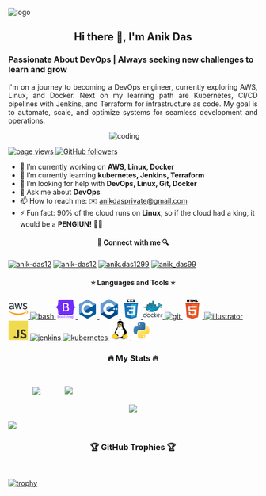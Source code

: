 ![logo](https://media.licdn.com/dms/image/v2/D5616AQEkbCmKm1raFA/profile-displaybackgroundimage-shrink_350_1400/profile-displaybackgroundimage-shrink_350_1400/0/1727414199230?e=1732752000&v=beta&t=fAkXRqk7mAXJoXbnGt3wd5xZdmFciloSE2q7zvEAHck)

<h2 align="center">Hi there 👋, I'm Anik Das</h2>

### Passionate About DevOps | Always seeking new challenges to learn and grow

<p style="text-align: justify;">I'm on a journey to becoming a DevOps engineer, currently exploring AWS, Linux, and Docker. Next on my learning path are Kubernetes, CI/CD pipelines with Jenkins, and Terraform for infrastructure as code. My goal is to automate, scale, and optimize systems for seamless development and operations.</p>



<img align = "right" alt = "coding" width="300" src = "https://raw.githubusercontent.com/TheDudeThatCode/TheDudeThatCode/master/Assets/Designer.gif"> </br>

<P align="left">
  <a href="https://github.com/MacroPower/MacroPower">
    <img src="https://komarev.com/ghpvc/?username=anik-devops11" alt="page views" />
  </a>

  <a href="https://github.com/MacroPower?tab=followers">
    <img alt="GitHub followers" src="https://img.shields.io/github/followers/anik-devops11?style=flat&logo=github">
  </a>
</p>


- 🔭 I’m currently working on **AWS, Linux, Docker**
- 🌱 I’m currently learning **kubernetes, Jenkins, Terraform**
- 🤔 I’m looking for help with **DevOps, Linux, Git, Docker** 
- 💬 Ask me about **DevOps**
- 📫 How to reach me: <span style="color: black; text-decoration: none;">✉️ anikdasprivate@gmail.com</span>
- ⚡ Fun fact: 90% of the cloud runs on **Linux**, so if the cloud had a king, it would be a **PENGIUN!** 👑🐧 

<h4 align="center">🔎 Connect with me 🔍</h4>

<a href="https://github.com/anik-devops11" target="blank"><img align="center" src="https://raw.githubusercontent.com/rahuldkjain/github-profile-readme-generator/master/src/images/icons/Social/github.svg" alt="anik-das12" height="30" width="40" /></a>
<a href="https://linkedin.com/in/anik-das12" target="blank"><img align="center" src="https://raw.githubusercontent.com/rahuldkjain/github-profile-readme-generator/master/src/images/icons/Social/linked-in-alt.svg" alt="anik-das12" height="30" width="40" /></a>
<a href="https://fb.com/anik.das1299" target="blank"><img align="center" src="https://raw.githubusercontent.com/rahuldkjain/github-profile-readme-generator/master/src/images/icons/Social/facebook.svg" alt="anik.das1299" height="30" width="40" /></a>
<a href="https://instagram.com/anik_das99" target="blank"><img align="center" src="https://raw.githubusercontent.com/rahuldkjain/github-profile-readme-generator/master/src/images/icons/Social/instagram.svg" alt="anik_das99" height="30" width="40" /></a> 

<h4 align="center">⭐ Languages and Tools ⭐</h4>

<p align="left"> <a href="https://aws.amazon.com" target="_blank" rel="noreferrer"> <img src="https://raw.githubusercontent.com/devicons/devicon/master/icons/amazonwebservices/amazonwebservices-original-wordmark.svg" alt="aws" width="40" height="40"/> </a> <a href="https://www.gnu.org/software/bash/" target="_blank" rel="noreferrer"> <img src="https://www.vectorlogo.zone/logos/gnu_bash/gnu_bash-icon.svg" alt="bash" width="40" height="40"/> </a> <a href="https://getbootstrap.com" target="_blank" rel="noreferrer"> <img src="https://raw.githubusercontent.com/devicons/devicon/master/icons/bootstrap/bootstrap-plain-wordmark.svg" alt="bootstrap" width="40" height="40"/> </a> <a href="https://www.cprogramming.com/" target="_blank" rel="noreferrer"> <img src="https://raw.githubusercontent.com/devicons/devicon/master/icons/c/c-original.svg" alt="c" width="40" height="40"/> </a> <a href="https://www.w3schools.com/cpp/" target="_blank" rel="noreferrer"> <img src="https://raw.githubusercontent.com/devicons/devicon/master/icons/cplusplus/cplusplus-original.svg" alt="cplusplus" width="40" height="40"/> </a> <a href="https://www.w3schools.com/css/" target="_blank" rel="noreferrer"> <img src="https://raw.githubusercontent.com/devicons/devicon/master/icons/css3/css3-original-wordmark.svg" alt="css3" width="40" height="40"/> </a> <a href="https://www.docker.com/" target="_blank" rel="noreferrer"> <img src="https://raw.githubusercontent.com/devicons/devicon/master/icons/docker/docker-original-wordmark.svg" alt="docker" width="40" height="40"/> </a>  </a> <a href="https://git-scm.com/" target="_blank" rel="noreferrer"> <img src="https://www.vectorlogo.zone/logos/git-scm/git-scm-icon.svg" alt="git" width="40" height="40"/> </a> <a href="https://www.w3.org/html/" target="_blank" rel="noreferrer"> <img src="https://raw.githubusercontent.com/devicons/devicon/master/icons/html5/html5-original-wordmark.svg" alt="html5" width="40" height="40"/> </a> <a href="https://www.adobe.com/in/products/illustrator.html" target="_blank" rel="noreferrer"> <img src="https://www.vectorlogo.zone/logos/adobe_illustrator/adobe_illustrator-icon.svg" alt="illustrator" width="40" height="40"/> </a> <a href="https://developer.mozilla.org/en-US/docs/Web/JavaScript" target="_blank" rel="noreferrer"> <img src="https://raw.githubusercontent.com/devicons/devicon/master/icons/javascript/javascript-original.svg" alt="javascript" width="40" height="40"/> </a> <a href="https://www.jenkins.io" target="_blank" rel="noreferrer"> <img src="https://www.vectorlogo.zone/logos/jenkins/jenkins-icon.svg" alt="jenkins" width="40" height="40"/> </a> <a href="https://kubernetes.io" target="_blank" rel="noreferrer"> <img src="https://www.vectorlogo.zone/logos/kubernetes/kubernetes-icon.svg" alt="kubernetes" width="40" height="40"/> </a> <a href="https://www.linux.org/" target="_blank" rel="noreferrer"> <img src="https://raw.githubusercontent.com/devicons/devicon/master/icons/linux/linux-original.svg" alt="linux" width="40" height="40"/> </a> <a href="https://www.python.org" target="_blank" rel="noreferrer"> <img src="https://raw.githubusercontent.com/devicons/devicon/master/icons/python/python-original.svg" alt="python" width="40" height="40"/> </a></p>


<h3 align="center">🔥   My Stats  🔥</h3>
<br>

<p align=center>
  <div align=center>
    <a href="https://github.com/denvercoder1/github-readme-streak-stats" title="Go to Source">
      <img align="center" width=390 src="https://github-readme-streak-stats.herokuapp.com/?user=anik-devops11&theme=radical&hide_border=false" />
    </a>
    <a href="https://github.com/anuraghazra/github-readme-stats" title="Go to Source">
      <img align="right" width=390 src="https://github-readme-stats.vercel.app/api?username=anik-devops11&theme=radical&_border=false&include_all_commits=true&count_private=true" />
    </a>
  </div>
  <br>
  <div align=center>
    <a><img align="center" src="https://github-readme-stats.vercel.app/api/top-langs/?username=anik-devops11&layout=compact&theme=radical" /></a>
    
  <br/>

  </div>
  <br>

<img src="https://github-readme-activity-graph.vercel.app/graph?username=anik-devops11&bg_color=1F222E&color=F8D866&line=F85D7F&point=FFFFFF&hide_border=true"  />

</p>

<h3 align="center">  🏆 GitHub Trophies 🏆 </h3>
<br>

[![trophy](https://github-profile-trophy.vercel.app/?username=anik-devops11&theme=onedark)](https://github.com/ryo-ma/github-profile-trophy)